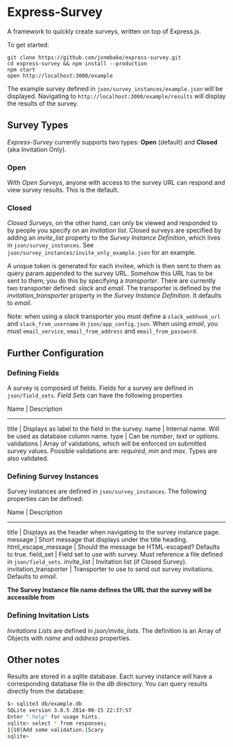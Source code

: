 # Express-Survey

A framework to quickly create surveys, written on top of Express.js.

To get started:

```
git clone https://github.com/jonmbake/express-survey.git
cd express-survey && npm install --production
npm start
open http://localhost:3000/example
```

The example survey defined in `json/survey_instances/example.json` will be displayed.  Navigating to `http://localhost:3000/example/results` will display the results of the survey.

## Survey Types

*Express-Survey* currently supports two types: **Open** (default) and **Closed** (aka Invitation Only).

### Open

With *Open Surveys*, anyone with access to the survey URL can respond and view survey results.  This is the default.

### Closed

*Closed Surveys*, on the other hand, can only be viewed and responded to by people you specify on an *invitation list*.  Closed surveys are specified by adding an *invite_list* property to the *Survey Instance Definition*, which lives in `json/survey_instances`.  See `json/survey_instances/invite_only_example.json` for an example.

A unique token is generated for each invitee, which is then sent to them as query param appended to the survey URL.  Somehow this URL has to be sent to them; you do this by specifying a *transporter*.  There are currently two transporter defined: *slack* and *email*.  The transporter is defined by the *invitation_transporter* property in the *Survey Instance Definition*.  It defaults to *email*.

Note: when using a *slack* transporter you must define a `slack_webhook_url` and `slack_from_username` in `json/app_config.json`.  When using *email*, you must `email_service`, `email_from_address` and `email_from_password`.

## Further Configuration

### Defining Fields

A survey is composed of fields.  Fields for a survey are defined in `json/field_sets`.  *Field Sets* can have the following properties

Name        | Description
------------ --------------
title | Displays as label to the field in the survey.
name  | Internal name.  Will be used as database column name.
type  | Can be *number*, *text* or *options*.
validations |  Array of validations, which will be enforced on submitted survey values.  Possible validations are: *required*, *min* and *max*.  Types are also validated.

### Defining Survey Instances

Survey instances are defined in `json/survey_instances`.  The following properties can be defined:

Name        | Description
------------ --------------
title | Displays as the header when navigating to the survey instance page.
message | Short message that displays under the title heading.
html_escape_message |  Should the message be HTML-escaped?  Defaults to true.
field_set | Field set to use with survey.  Must reference a file defined in `json/field_sets`.
invite_list | Invitation list (if Closed Survey).
invitation_transporter | Transporter to use to send out survey invitations.  Defaults to *email*.

**The Survey Instance file name defines the URL that the survey will be accessible from**

### Defining Invitation Lists

*Invitations Lists* are defined in *json/invite_lists*.  The definition is an Array of Objects with *name* and *address* properties.

## Other notes

Results are stored in a sqlite database.  Each survey instance will have a corresponding database file in the *db* directory.  You can query results directly from the database:

```bash
$> sqlite3 db/example.db
SQLite version 3.8.5 2014-08-15 22:37:57
Enter ".help" for usage hints.
sqlite> select * from responses;
1|10|Add some validation.|Scary
sqlite>
```

